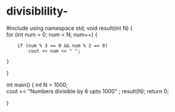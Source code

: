 # divisiblility-
#include <iostream> 
using namespace std; 
void result(int N) 
{      
       for (int num = 0; num < N; num++) 
    {      
        
        if (num % 3 == 0 && num % 2 == 0) 
            cout << num << " "; 
          
    } 
} 
  

int main() 
{
      int N = 1000;    
    cout << "Numbers divisible by 6 upto 1000" ;
    result(N); 
    return 0; 
    
}
